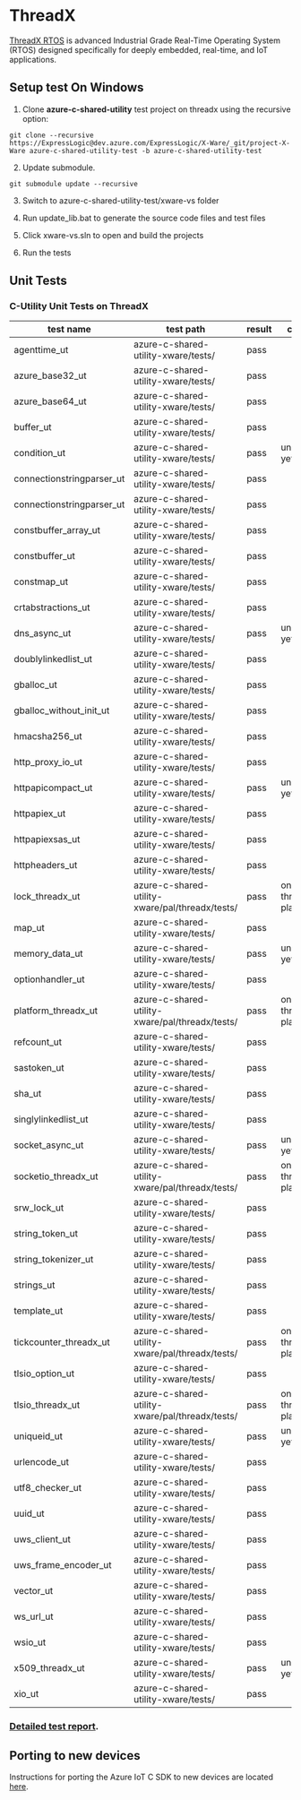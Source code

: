 
# ThreadX

[ThreadX RTOS](https://rtos.com/) is advanced Industrial Grade Real-Time Operating System (RTOS) designed specifically for deeply embedded, real-time, and IoT applications.

## Setup test On Windows

1. Clone **azure-c-shared-utility** test project on threadx using the recursive option:

```
git clone --recursive https://ExpressLogic@dev.azure.com/ExpressLogic/X-Ware/_git/project-X-Ware azure-c-shared-utility-test -b azure-c-shared-utility-test
```

2. Update submodule.

```
git submodule update --recursive
```

3. Switch to azure-c-shared-utility-test/xware-vs folder

4. Run update_lib.bat to generate the source code files and test files

5. Click xware-vs.sln to open and build the projects

6. Run the tests

## Unit Tests

### C-Utility Unit Tests on ThreadX

|test name|test path|result|comment|
|--|--|--|--|
|agenttime_ut|azure-c-shared-utility-xware/tests/|pass||
|azure_base32_ut|azure-c-shared-utility-xware/tests/|pass||
|azure_base64_ut|azure-c-shared-utility-xware/tests/|pass||
|buffer_ut|azure-c-shared-utility-xware/tests/|pass||
|condition_ut|azure-c-shared-utility-xware/tests/|pass|unsupported yet|
|connectionstringparser_ut|azure-c-shared-utility-xware/tests/|pass||
|connectionstringparser_ut|azure-c-shared-utility-xware/tests/|pass||
|constbuffer_array_ut|azure-c-shared-utility-xware/tests/|pass||
|constbuffer_ut|azure-c-shared-utility-xware/tests/|pass||
|constmap_ut|azure-c-shared-utility-xware/tests/|pass||
|crtabstractions_ut|azure-c-shared-utility-xware/tests/|pass||
|dns_async_ut|azure-c-shared-utility-xware/tests/|pass|unsupported yet|
|doublylinkedlist_ut|azure-c-shared-utility-xware/tests/|pass||
|gballoc_ut|azure-c-shared-utility-xware/tests/|pass||
|gballoc_without_init_ut|azure-c-shared-utility-xware/tests/|pass||
|hmacsha256_ut|azure-c-shared-utility-xware/tests/|pass||
|http_proxy_io_ut|azure-c-shared-utility-xware/tests/|pass||
|httpapicompact_ut|azure-c-shared-utility-xware/tests/|pass|unsupported yet|
|httpapiex_ut|azure-c-shared-utility-xware/tests/|pass||
|httpapiexsas_ut|azure-c-shared-utility-xware/tests/|pass||
|httpheaders_ut|azure-c-shared-utility-xware/tests/|pass||
|lock_threadx_ut|azure-c-shared-utility-xware/pal/threadx/tests/|pass|only run on threadx platfrom|
|map_ut|azure-c-shared-utility-xware/tests/|pass||
|memory_data_ut|azure-c-shared-utility-xware/tests/|pass|unsupported yet|
|optionhandler_ut|azure-c-shared-utility-xware/tests/|pass||
|platform_threadx_ut|azure-c-shared-utility-xware/pal/threadx/tests/|pass|only run on threadx platfrom|
|refcount_ut|azure-c-shared-utility-xware/tests/|pass||
|sastoken_ut|azure-c-shared-utility-xware/tests/|pass||
|sha_ut|azure-c-shared-utility-xware/tests/|pass||
|singlylinkedlist_ut|azure-c-shared-utility-xware/tests/|pass||
|socket_async_ut|azure-c-shared-utility-xware/tests/|pass|unsupported yet|
|socketio_threadx_ut|azure-c-shared-utility-xware/pal/threadx/tests/|pass|only run on threadx platfrom|
|srw_lock_ut|azure-c-shared-utility-xware/tests/|pass||
|string_token_ut|azure-c-shared-utility-xware/tests/|pass||
|string_tokenizer_ut|azure-c-shared-utility-xware/tests/|pass||
|strings_ut|azure-c-shared-utility-xware/tests/|pass||
|template_ut|azure-c-shared-utility-xware/tests/|pass||
|tickcounter_threadx_ut|azure-c-shared-utility-xware/pal/threadx/tests/|pass|only run on threadx platfrom|
|tlsio_option_ut|azure-c-shared-utility-xware/tests/|pass||
|tlsio_threadx_ut|azure-c-shared-utility-xware/pal/threadx/tests/|pass|only run on threadx platfrom|
|uniqueid_ut|azure-c-shared-utility-xware/tests/|pass|unsupported yet|
|urlencode_ut|azure-c-shared-utility-xware/tests/|pass||
|utf8_checker_ut|azure-c-shared-utility-xware/tests/|pass||
|uuid_ut|azure-c-shared-utility-xware/tests/|pass||
|uws_client_ut|azure-c-shared-utility-xware/tests/|pass||
|uws_frame_encoder_ut|azure-c-shared-utility-xware/tests/|pass||
|vector_ut|azure-c-shared-utility-xware/tests/|pass||
|ws_url_ut|azure-c-shared-utility-xware/tests/|pass||
|wsio_ut|azure-c-shared-utility-xware/tests/|pass||
|x509_threadx_ut|azure-c-shared-utility-xware/tests/|pass|unsupported yet|
|xio_ut|azure-c-shared-utility-xware/tests/|pass||

### [Detailed test report](https://dev.azure.com/ExpressLogic/X-Ware/_git/project-X-Ware?path=%2Ftest_report%2Fc-utility_test_report.docx&version=GBazure-c-shared-utility-test).


## Porting to new devices

Instructions for porting the Azure IoT C SDK to new devices are located
[here](https://github.com/Azure/azure-c-shared-utility/blob/master/devdoc/porting_guide.md).